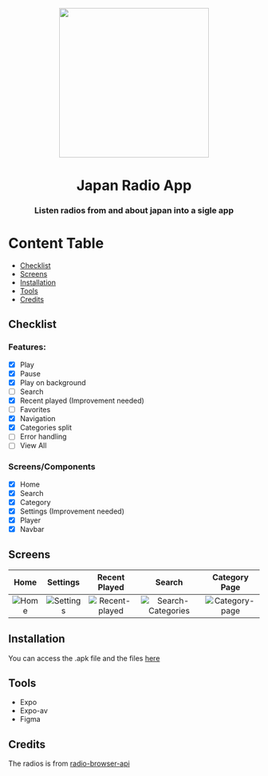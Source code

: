 <p align="center">
<img src="https://user-images.githubusercontent.com/51789882/219464603-38fa59c2-aa82-44d6-823c-3b69df7a60a5.png" width="300" height="300" >
  <h1 align="center">Japan Radio App</h1>
  <h3 align="center">Listen radios from and about japan into a sigle app</h3>
  
</p>

Content Table
=================
<!--ts-->
   * [Checklist](#checklist)
   * [Screens](#screens)
   * [Installation](#installation)
   * [Tools](#tools)
   * [Credits](#credits)
<!--te-->

## Checklist

### Features:
- [x] Play
- [x] Pause
- [x] Play on background
- [ ] Search
- [x] Recent played (Improvement needed)
- [ ] Favorites
- [x] Navigation
- [x] Categories split
- [ ] Error handling
- [ ] View All

### Screens/Components
- [x] Home
- [x] Search
- [x] Category
- [x] Settings (Improvement needed)
- [x] Player
- [x] Navbar

## Screens
Home |  Settings | Recent Played | Search | Category Page
:-----:|:-----:|:-----:|:-----:|:-----:
![Home](https://user-images.githubusercontent.com/51789882/219226140-1675c015-9e27-4207-8c51-53eed622b0a8.jpg) | ![Settings](https://user-images.githubusercontent.com/51789882/219226143-087cd590-96ee-4ddf-882e-180751a280a0.jpg) | ![Recent-played](https://user-images.githubusercontent.com/51789882/219226147-2611fd6b-2288-46a4-99ae-d354d7a733bb.jpg) | ![Search-Categories](https://user-images.githubusercontent.com/51789882/219226146-4cd0ef9e-b1d4-4e5a-bb0c-cd936ce4a868.jpg) | ![Category-page](https://user-images.githubusercontent.com/51789882/219226145-886251a3-0632-4bde-837b-84022280872e.jpg) 


## Installation
You can access the .apk file and the files [here](https://github.com/nailtonvital/japan-radio-app/releases/tag/v-0.1.1-beta)

## Tools
- Expo
- Expo-av
- Figma

## Credits
The radios is from [radio-browser-api](https://api.radio-browser.info/)

